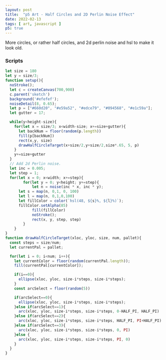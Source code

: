 ```yaml
---
layout: post
title:  "p5 Art - Half Circles and 2D Perlin Noise Effect"
date: 2022-02-13
tags: [ art, javascript ]
p5: true
---
```

More circles, or rather half circles, and 2d perlin noise and hsl to make it look old. 

<figure id="sketch"></figure>

### Scripts

```js
let size = 180
let y = size/3;
function setup(){
  noStroke();
  let c = createCanvas(700,900)
  c.parent('sketch')
  background('#efefef');
  noiseDetail(8, 0.65);
  let p = ["#660d20", "#e59a52", "#edce79", "#094568", "#e1c59a"];
  let gutter = 17;

  while(y<height-size){
    for(let x = size/3; x<width-size; x+=size+gutter){
      let backNum = floor(random(p.length))
      fill(p[backNum])
      rect(x,y, size)
      drawHalfCircleTarget(x+size/2,y+size/2,size*.65, 5, p)
    }
    y+=size+gutter
  }
  // Add 2d Perlin noise.
  let inc = 0.005;
  let step = 1;
  for(let x = 0; x<width; x+=step){
		for(let y = 0; y<height; y+=step){
			let n = noise(inc * x, inc * y);
      let s = map(n, 0,1, 0, 100)
      let l = map(n, 0,1,0,100)
      let fillColor = color(`hsl(48, ${s}%, ${l}%)`);
      fillColor.setAlpha(85)
			fill(fillColor)
			noStroke();
			rect(x, y, step, step)
		}
	}
}
function drawHalfCircleTarget(xloc, yloc, size, num, pallet){
  const steps = size/num;
  let currentPal = pallet;

  for(let i = 0; i<num; i++){
    let currentColor = floor(random(currentPal.length));
    fill(currentPal[currentColor]);

    if(i==0){
      ellipse(xloc, yloc, size-i*steps, size-i*steps);
    }
    const arcSelect = floor(random(5))

    if(arcSelect==0){
      ellipse(xloc, yloc, size-i*steps, size-i*steps);
    }else if(arcSelect==1){
      arc(xloc, yloc, size-i*steps, size-i*steps, 0-HALF_PI, HALF_PI)
    }else if(arcSelect==2){
      arc(xloc, yloc, size-i*steps, size-i*steps, HALF_PI, PI+HALF_PI)
    }else if(arcSelect==3){
      arc(xloc, yloc, size-i*steps, size-i*steps, 0, PI)
    }else {
      arc(xloc, yloc, size-i*steps, size-i*steps, PI, 0)
    }
  }
}
```
<script>
let size = 180
let y = size/3;
function setup(){
  noStroke();
  let c = createCanvas(700,900)
  c.parent('sketch')
  background('#efefef');
  noiseDetail(8, 0.65);
  let p = ["#660d20", "#e59a52", "#edce79", "#094568", "#e1c59a"];
  let gutter = 17;

  while(y<height-size){
    for(let x = size/3; x<width-size; x+=size+gutter){
      let backNum = floor(random(p.length))
      fill(p[backNum])
      rect(x,y, size)
      drawHalfCircleTarget(x+size/2,y+size/2,size*.65, 5, p)
    }
    y+=size+gutter
  }
  // Add 2d Perlin noise.
  let inc = 0.005;
  let step = 1;
  for(let x = 0; x<width; x+=step){
		for(let y = 0; y<height; y+=step){
			let n = noise(inc * x, inc * y);
      let s = map(n, 0,1, 0, 100)
      let l = map(n, 0,1,0,100)
      let fillColor = color(`hsl(48, ${s}%, ${l}%)`);
      fillColor.setAlpha(85)
			fill(fillColor)
			noStroke();
			rect(x, y, step, step)
		}
	}
}
function drawHalfCircleTarget(xloc, yloc, size, num, pallet){
  const steps = size/num;
  let currentPal = pallet;

  for(let i = 0; i<num; i++){
    let currentColor = floor(random(currentPal.length));
    fill(currentPal[currentColor]);

    if(i==0){
      ellipse(xloc, yloc, size-i*steps, size-i*steps);
    }
    const arcSelect = floor(random(5))

    if(arcSelect==0){
      ellipse(xloc, yloc, size-i*steps, size-i*steps);
    }else if(arcSelect==1){
      arc(xloc, yloc, size-i*steps, size-i*steps, 0-HALF_PI, HALF_PI)
    }else if(arcSelect==2){
      arc(xloc, yloc, size-i*steps, size-i*steps, HALF_PI, PI+HALF_PI)
    }else if(arcSelect==3){
      arc(xloc, yloc, size-i*steps, size-i*steps, 0, PI)
    }else {
      arc(xloc, yloc, size-i*steps, size-i*steps, PI, 0)
    }
  }
}
</script>
